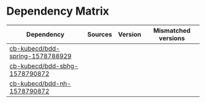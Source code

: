 # Dependency Matrix

Dependency | Sources | Version | Mismatched versions
---------- | ------- | ------- | -------------------
[cb-kubecd/bdd-spring-1578788929](https://github.com/cb-kubecd/bdd-spring-1578788929.git) |  | []() | 
[cb-kubecd/bdd-sbhg-1578790872](https://github.com/cb-kubecd/bdd-sbhg-1578790872.git) |  | []() | 
[cb-kubecd/bdd-nh-1578790872](https://github.com/cb-kubecd/bdd-nh-1578790872.git) |  | []() | 
